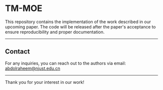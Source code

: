 # TM-MOE

This repository contains the implementation of the work described in our upcoming paper. The code will be released after the paper's acceptance to ensure reproducibility and proper documentation.

---

## Contact

For any inquiries, you can reach out to the authors via email: [abdolraheem@njust.edu.cn](mailto:abdolraheem@njust.edu.cn)

---

Thank you for your interest in our work!
